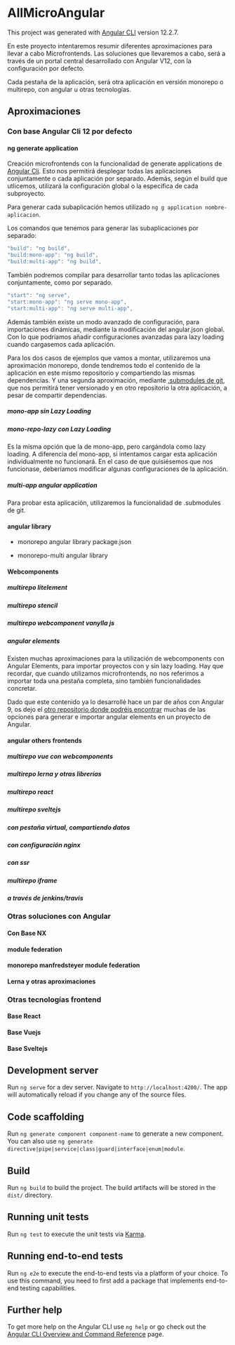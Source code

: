 # AllMicroAngular

This project was generated with [Angular CLI](https://github.com/angular/angular-cli) version 12.2.7.

En este proyecto intentaremos resumir diferentes aproximaciones para llevar a cabo Microfrontends. Las soluciones que llevaremos a cabo, será a través de un portal central desarrollado con Angular V12, con la configuración por defecto.

Cada pestaña de la aplicación, será otra aplicación en versión monorepo o multirepo, con angular u otras tecnologías.

## Aproximaciones

### Con base Angular Cli 12 por defecto

#### ng generate application

Creación microfrontends con la funcionalidad de generate applications de [Angular Cli](https://angular.io/cli/generate#application-command). Esto nos permitirá desplegar todas las aplicaciones conjuntamente o cada aplicación por separado. Además, según el build que utlicemos, utilizará la configuración global o la específica de cada subproyecto.

Para generar cada subaplicación hemos utilizado `ng g application nombre-aplicacion`.

Los comandos que tenemos para generar las subaplicaciones por separado:

```js
"build": "ng build",
"build:mono-app": "ng build",
"build:multi-app": "ng build",
```

También podremos compilar para desarrollar tanto todas las aplicaciones conjuntamente, como por separado.

```js
"start": "ng serve",
"start:mono-app": "ng serve mono-app",
"start:multi-app": "ng serve multi-app",
```

Además también existe un modo avanzado de configuración, para importaciones dinámicas, mediante la modificación del angular.json global. Con lo que podríamos añadir configuraciones avanzadas para lazy loading cuando cargasemos cada aplicación.

Para los dos casos de ejemplos que vamos a montar, utilizaremos una aproximación monorepo, donde tendremos todo el contenido de la aplicación en este mismo repositorio y compartiendo las mismas dependencias. Y una segunda aproximación, mediante [.submodules de git](https://git-scm.com/book/en/v2/Git-Tools-Submodules), que nos permitirá tener versionado y en otro repositorio la otra aplicación, a pesar de compartir dependencias.

##### mono-app sin Lazy Loading

##### mono-repo-lazy con Lazy Loading

Es la misma opción que la de mono-app, pero cargándola como lazy loading. A diferencia del mono-app, si intentamos cargar esta aplicación individualmente no funcionará. En el caso de que quisiésemos que nos funcionase, deberíamos modificar algunas configuraciones de la aplicación.

##### multi-app angular application

Para probar esta aplicación, utilizaremos la funcionalidad de .submodules de git.

#### angular library

- monorepo angular library package.json

- monorepo-multi angular library

#### Webcomponents

##### multirepo litelement

##### multirepo stencil

##### multirepo webcomponent vanylla js

##### angular elements

Existen muchas aproximaciones para la utilización de webcomponents con Angular Elements, para importar proyectos con y sin lazy loading. Hay que recordar, que cuando utilizamos microfrontends, no nos referimos a importar toda una pestaña completa, sino también funcionalidades concretar.

Dado que este contenido ya lo desarrollé hace un par de años con Angular 9, os dejo el [otro repositorio donde podréis encontrar](https://github.com/jesuscuesta/angular-elements) muchas de las opciones para generar e importar angular elements en un proyecto de Angular.

#### angular others frontends

##### multirepo vue con webcomponents

##### multirepo lerna y otras librerías

##### multirepo react

##### multirepo sveltejs

##### con pestaña virtual, compartiendo datos

##### con configuración nginx

##### con ssr

##### multirepo iframe

##### a través de jenkins/travis

### Otras soluciones con Angular

#### Con Base NX

#### module federation

#### monorepo manfredsteyer module federation

#### Lerna y otras aproximaciones

### Otras tecnologías frontend

#### Base React

#### Base Vuejs

#### Base Sveltejs

## Development server

Run `ng serve` for a dev server. Navigate to `http://localhost:4200/`. The app will automatically reload if you change any of the source files.

## Code scaffolding

Run `ng generate component component-name` to generate a new component. You can also use `ng generate directive|pipe|service|class|guard|interface|enum|module`.

## Build

Run `ng build` to build the project. The build artifacts will be stored in the `dist/` directory.

## Running unit tests

Run `ng test` to execute the unit tests via [Karma](https://karma-runner.github.io).

## Running end-to-end tests

Run `ng e2e` to execute the end-to-end tests via a platform of your choice. To use this command, you need to first add a package that implements end-to-end testing capabilities.

## Further help

To get more help on the Angular CLI use `ng help` or go check out the [Angular CLI Overview and Command Reference](https://angular.io/cli) page.
